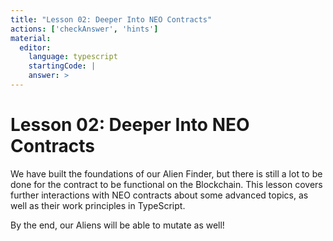 ```yaml
---
title: "Lesson 02: Deeper Into NEO Contracts"
actions: ['checkAnswer', 'hints']
material: 
  editor:
    language: typescript
    startingCode: |
    answer: > 
---
```


# Lesson 02: Deeper Into NEO Contracts

We have built the foundations of our Alien Finder, but there is still a lot to be done for the contract to be functional on the Blockchain. This lesson covers further interactions with NEO contracts about some advanced topics, as well as their work principles in TypeScript.

By the end, our Aliens will be able to mutate as well! 